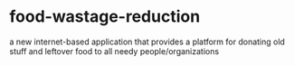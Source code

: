 # food-wastage-reduction
 a new internet-based application that provides a platform for donating old stuff and leftover food to all needy people/organizations
